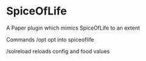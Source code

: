 # SpiceOfLife
A Paper plugin which mimics SpiceOfLife to an extent

Commands
/opt
opt into spiceoflife

/solreload
reloads config and food values
